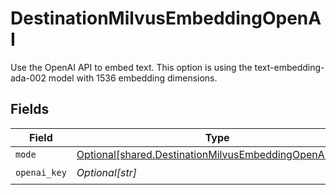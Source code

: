 # DestinationMilvusEmbeddingOpenAI

Use the OpenAI API to embed text. This option is using the text-embedding-ada-002 model with 1536 embedding dimensions.


## Fields

| Field                                                                                                                    | Type                                                                                                                     | Required                                                                                                                 | Description                                                                                                              |
| ------------------------------------------------------------------------------------------------------------------------ | ------------------------------------------------------------------------------------------------------------------------ | ------------------------------------------------------------------------------------------------------------------------ | ------------------------------------------------------------------------------------------------------------------------ |
| `mode`                                                                                                                   | [Optional[shared.DestinationMilvusEmbeddingOpenAIMode]](undefined/models/shared/destinationmilvusembeddingopenaimode.md) | :heavy_minus_sign:                                                                                                       | N/A                                                                                                                      |
| `openai_key`                                                                                                             | *Optional[str]*                                                                                                          | :heavy_check_mark:                                                                                                       | N/A                                                                                                                      |
